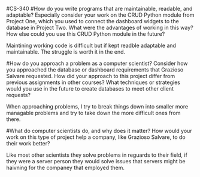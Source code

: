 #CS-340
#How do you write programs that are maintainable, readable, and adaptable? Especially consider your work on the CRUD Python module from Project One, which you used to connect the dashboard widgets to the database in Project Two. What were the advantages of working in this way? How else could you use this CRUD Python module in the future?

Maintining working code is difficult but if kept readble adaptable and maintainable. The struggle is worth it in the end.

#How do you approach a problem as a computer scientist? Consider how you approached the database or dashboard requirements that Grazioso Salvare requested. How did your approach to this project differ from previous assignments in other courses? What techniques or strategies would you use in the future to create databases to meet other client requests?

When approaching problems, I try to break things down into smaller more managable problems and try to take down the more difficult ones from there.

#What do computer scientists do, and why does it matter? How would your work on this type of project help a company, like Grazioso Salvare, to do their work better?

Like most other scientists they solve problems in reguards to their field, if they were a server person they would solve issues that servers might be haivning for the companey that employed them.
